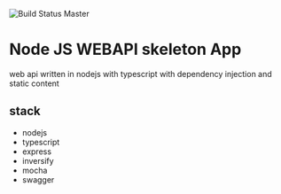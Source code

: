 
![Build Status Master](https://codebuild.eu-central-1.amazonaws.com/badges?uuid=eyJlbmNyeXB0ZWREYXRhIjoiWWRaYzNWa0YvN2R2aS95dTlORDhrVVlGak1hUEE5L2pIVkUrUlpwcXZkUnh5M1pmeFJVQVRublVTOFlEaklsclRkblg1TGJtTVZKWlFKOHFNbXFvQUlRPSIsIml2UGFyYW1ldGVyU3BlYyI6Ii9mS0tQV0JMaUxtc0laRFgiLCJtYXRlcmlhbFNldFNlcmlhbCI6MX0%3D&branch=master)

# Node JS WEBAPI skeleton App
web api written in nodejs with typescript with dependency injection and static content
## stack 
- nodejs
- typescript
- express
- inversify
- mocha
- swagger





